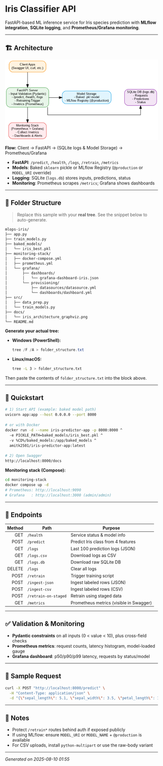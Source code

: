 # Iris Classifier API

FastAPI-based ML inference service for Iris species prediction with **MLflow integration**, **SQLite logging**, and **Prometheus/Grafana monitoring**.

---

## 🏗️ Architecture

![Architecture Diagram](docs/iris_architecture_graphviz.png)

**Flow:** Client → FastAPI → (SQLite logs & Model Storage) → Prometheus/Grafana

- **FastAPI**: `/predict`, `/health`, `/logs`, `/retrain`, `/metrics`
- **Models**: Baked `sklearn` pickle or MLflow Registry (`@production` or `MODEL_URI` override)
- **Logging**: SQLite (`logs.db`) stores inputs, predictions, status
- **Monitoring**: Prometheus scrapes `/metrics`; Grafana shows dashboards

---

## 📂 Folder Structure

> Replace this sample with your **real tree**. See the snippet below to auto-generate.

```text
mlops-iris/
├── app.py
├── train_models.py
├── baked_models/
│   └── iris_best.pkl
├── monitoring-stack/
│   ├── docker-compose.yml
│   ├── prometheus.yml
│   └── grafana/
│       ├── dashboards/
│       │   └── grafana-dashboard-iris.json
│       └── provisioning/
│           ├── datasources/datasource.yml
│           └── dashboards/dashboard.yml
├── src/
│   ├── data_prep.py
│   └── train_models.py
├── docs/
│   └── iris_architecture_graphviz.png
└── README.md
```

**Generate your actual tree:**

- **Windows (PowerShell):**
  ```powershell
  tree /F /A > folder_structure.txt
  ```

- **Linux/macOS:**
  ```bash
  tree -L 3 > folder_structure.txt
  ```

Then paste the contents of `folder_structure.txt` into the block above.

---

## 🚀 Quickstart

```bash
# 1) Start API (example: baked model path)
uvicorn app:app --host 0.0.0.0 --port 8000

# or with Docker
docker run -d --name iris-predictor-app -p 8000:8000 ^
  -e PICKLE_PATH=baked_models/iris_best.pkl ^
  -v %CD%/baked_models:/app/baked_models ^
  amitk2501/iris-predictor-app:latest

# 2) Open Swagger
http://localhost:8000/docs
```

**Monitoring stack (Compose):**
```bash
cd monitoring-stack
docker compose up -d
# Prometheus: http://localhost:9090
# Grafana   : http://localhost:3000 (admin/admin)
```

---

## 📡 Endpoints

| Method | Path         | Purpose                                  |
|-------:|--------------|------------------------------------------|
| GET    | `/health`    | Service status & model info              |
| POST   | `/predict`   | Predict Iris class from 4 features       |
| GET    | `/logs`      | Last 100 prediction logs (JSON)          |
| GET    | `/logs.csv`  | Download logs as CSV                     |
| GET    | `/logs.db`   | Download raw SQLite DB                   |
| DELETE | `/logs`      | Clear all logs                           |
| POST   | `/retrain`   | Trigger training script                  |
| POST   | `/ingest-json` | Ingest labeled rows (JSON)            |
| POST   | `/ingest-csv`  | Ingest labeled rows (CSV)             |
| POST   | `/retrain-on-staged` | Retrain using staged data       |
| GET    | `/metrics`   | Prometheus metrics (visible in Swagger)  |

---

## ✅ Validation & Monitoring

- **Pydantic constraints** on all inputs (0 < value < 10), plus cross-field checks
- **Prometheus metrics**: request counts, latency histogram, model-loaded gauge
- **Grafana dashboard**: p50/p90/p99 latency, requests by status/model

---

## 🧪 Sample Request

```bash
curl -X POST "http://localhost:8000/predict" \
  -H "Content-Type: application/json" \
  -d "{\"sepal_length\": 5.1, \"sepal_width\": 3.5, \"petal_length\": 1.4, \"petal_width\": 0.2}"
```

---

## 🔐 Notes

- Protect `/retrain*` routes behind auth if exposed publicly
- If using MLflow: ensure `MODEL_URI` or `MODEL_NAME` + `@production` is available
- For CSV uploads, install `python-multipart` or use the raw-body variant

---

*Generated on 2025-08-10 01:55*
